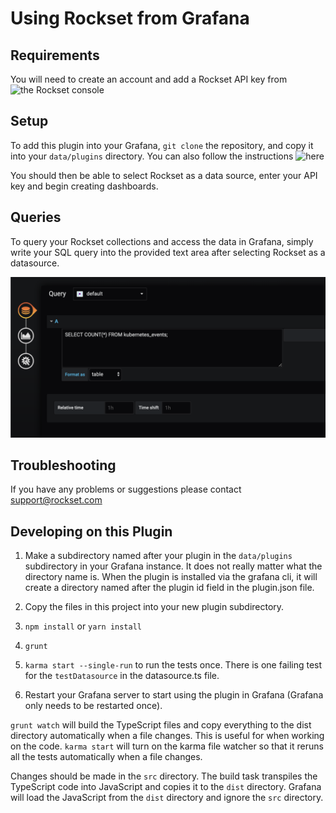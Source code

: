 # Using Rockset from Grafana

## Requirements

You will need to create an account and add a Rockset API key from ![the Rockset console](`https://console.rockset.com/apikeys#`)

## Setup
To add this plugin into your Grafana, `git clone` the repository, and copy it into your `data/plugins` directory. You can also follow the instructions ![here](https://grafana.com/docs/plugins/developing/development/)

You should then be able to select Rockset as a data source, enter your API key and begin creating dashboards.

## Queries

To query your Rockset collections and access the data in Grafana, simply write your SQL query into the provided
text area after selecting Rockset as a datasource.

![query editor](https://github.com/rockset/rockset-grafana/blob/master/src/img/rockset_query.png)

## Troubleshooting

If you have any problems or suggestions please contact support@rockset.com

## Developing on this Plugin

1. Make a subdirectory named after your plugin in the `data/plugins` subdirectory in your Grafana instance. It does not really matter what the directory name is. When the plugin is installed via the grafana cli, it will create a directory named after the plugin id field in the plugin.json file.

1. Copy the files in this project into your new plugin subdirectory.
2. `npm install` or `yarn install`
3. `grunt`
4. `karma start --single-run` to run the tests once. There is one failing test for the `testDatasource` in the datasource.ts file.
5. Restart your Grafana server to start using the plugin in Grafana (Grafana only needs to be restarted once).

`grunt watch` will build the TypeScript files and copy everything to the dist directory automatically when a file changes. This is useful for when working on the code. `karma start` will turn on the karma file watcher so that it reruns all the tests automatically when a file changes.

Changes should be made in the `src` directory. The build task transpiles the TypeScript code into JavaScript and copies it to the `dist` directory. Grafana will load the JavaScript from the `dist` directory and ignore the `src` directory.
